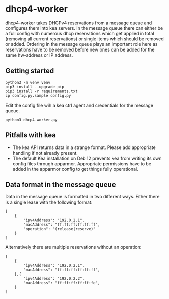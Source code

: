 # dhcp4-worker

dhcp4-worker takes DHCPv4 reservations from a message queue and configures them into kea servers.
In the message queue there can either be a full config with numerous dhcp reservations which 
get applied in total (removing all current reservations) or single items which should be removed 
or added. Ordering in the message queue plays an important role here as reservations have to be removed 
before new ones can be added for the same hw-address or IP address. 

## Getting started

```
python3 -m venv venv
pip3 install --upgrade pip
pip3 install -r requirements.txt
cp config.py.sample config.py
```

Edit the config file wih a kea ctrl agent and credentials for the message queue.

```
python3 dhcp4-worker.py
```

## Pitfalls with kea

- The kea API returns data in a strange format. Please add appropriate handling if not already present. 
- The default Kea installation on Deb 12 prevents kea from writing its own config files through apparmor. Appropriate 
permissions have to be added in the apparmor config to get things fully operational. 

## Data format in the message queue

Data in the message queue is formatted in two different ways. Either there is a single lease with the following format:

```
[
    {
        "ipv4Address": "192.0.2.1",
        "macAddress": "ff:ff:ff:ff:ff:ff",
        "operation": "(release|reserve)"
    }
]
```

Alternatively there are multiple reservations without an operation:

```
[
    {
        "ipv4Address": "192.0.2.1",
        "macAddress": "ff:ff:ff:ff:ff:ff",
    },{
        "ipv4Address": "192.0.2.2",
        "macAddress": "ff:ff:ff:ff:ff:fe",
    }
]
```